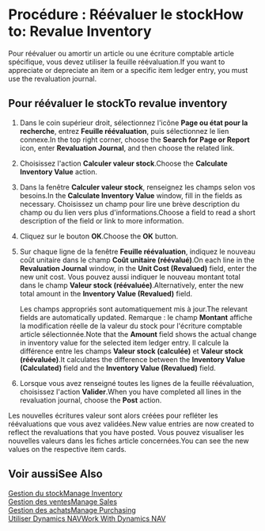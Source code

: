 <properties
                pageTitle="Procédure : Réévaluer le stock | Dynamics NAV"
                description="Décrit comment réévaluer ou amortir la valeur d'un ou de plusieurs articles dans le stock en validant leur valeur calculée courante."
                services="project-madeira"
                documentationCenter=""
                authors="SorenGP"
/>
<tags
    ms.service="project-madeira"
    ms.topic="article"
    ms.devlang="na"
    ms.tgt_pltfrm="na"
    ms.workload="na"
    ms.date="11/07/2016"
    ms.author="SorenGP" />


# <a name="how-to-revalue-inventory"></a><span data-ttu-id="919f1-103">Procédure : Réévaluer le stock</span><span class="sxs-lookup"><span data-stu-id="919f1-103">How to: Revalue Inventory</span></span>   
<span data-ttu-id="919f1-104">Pour réévaluer ou amortir un article ou une écriture comptable article spécifique, vous devez utiliser la feuille réévaluation.</span><span class="sxs-lookup"><span data-stu-id="919f1-104">If you want to appreciate or depreciate an item or a specific item ledger entry, you must use the revaluation journal.</span></span>

## <a name="to-revalue-inventory"></a><span data-ttu-id="919f1-105">Pour réévaluer le stock</span><span class="sxs-lookup"><span data-stu-id="919f1-105">To revalue inventory</span></span>
1. <span data-ttu-id="919f1-106">Dans le coin supérieur droit, sélectionnez l'icône **Page ou état pour la recherche**, entrez **Feuille réévaluation**, puis sélectionnez le lien connexe.</span><span class="sxs-lookup"><span data-stu-id="919f1-106">In the top right corner, choose the **Search for Page or Report** icon, enter **Revaluation Journal**, and then choose the related link.</span></span>
2. <span data-ttu-id="919f1-107">Choisissez l'action **Calculer valeur stock**.</span><span class="sxs-lookup"><span data-stu-id="919f1-107">Choose the **Calculate Inventory Value** action.</span></span>
3. <span data-ttu-id="919f1-108">Dans la fenêtre **Calculer valeur stock**, renseignez les champs selon vos besoins.</span><span class="sxs-lookup"><span data-stu-id="919f1-108">In the **Calculate Inventory Value** window, fill in the fields as necessary.</span></span> <span data-ttu-id="919f1-109">Choisissez un champ pour lire une brève description du champ ou du lien vers plus d'informations.</span><span class="sxs-lookup"><span data-stu-id="919f1-109">Choose a field to read a short description of the field or link to more information.</span></span>
4. <span data-ttu-id="919f1-110">Cliquez sur le bouton **OK**.</span><span class="sxs-lookup"><span data-stu-id="919f1-110">Choose the **OK** button.</span></span>
5. <span data-ttu-id="919f1-111">Sur chaque ligne de la fenêtre **Feuille réévaluation**, indiquez le nouveau coût unitaire dans le champ **Coût unitaire (réévalué)**.</span><span class="sxs-lookup"><span data-stu-id="919f1-111">On each line in the **Revaluation Journal** window, in the **Unit Cost (Revalued)** field, enter the new unit cost.</span></span> <span data-ttu-id="919f1-112">Vous pouvez aussi indiquer le nouveau montant total dans le champ **Valeur stock (réévaluée)**.</span><span class="sxs-lookup"><span data-stu-id="919f1-112">Alternatively, enter the new total amount in the **Inventory Value (Revalued)** field.</span></span>

    <span data-ttu-id="919f1-113">Les champs appropriés sont automatiquement mis à jour.</span><span class="sxs-lookup"><span data-stu-id="919f1-113">The relevant fields are automatically updated.</span></span> <span data-ttu-id="919f1-114">Remarque : le champ **Montant** affiche la modification réelle de la valeur du stock pour l'écriture comptable article sélectionnée.</span><span class="sxs-lookup"><span data-stu-id="919f1-114">Note that the **Amount** field shows the actual change in inventory value for the selected item ledger entry.</span></span> <span data-ttu-id="919f1-115">Il calcule la différence entre les champs **Valeur stock (calculée)** et **Valeur stock (réévaluée)**.</span><span class="sxs-lookup"><span data-stu-id="919f1-115">It calculates the difference between the **Inventory Value (Calculated)** field and the **Inventory Value (Revalued)** field.</span></span>

6. <span data-ttu-id="919f1-116">Lorsque vous avez renseigné toutes les lignes de la feuille réévaluation, choisissez l'action **Valider**.</span><span class="sxs-lookup"><span data-stu-id="919f1-116">When you have completed all lines in the revaluation journal, choose the **Post** action.</span></span>

<span data-ttu-id="919f1-117">Les nouvelles écritures valeur sont alors créées pour refléter les réévaluations que vous avez validées.</span><span class="sxs-lookup"><span data-stu-id="919f1-117">New value entries are now created to reflect the revaluations that you have posted.</span></span> <span data-ttu-id="919f1-118">Vous pouvez visualiser les nouvelles valeurs dans les fiches article concernées.</span><span class="sxs-lookup"><span data-stu-id="919f1-118">You can see the new values on the respective item cards.</span></span>

## <a name="see-also"></a><span data-ttu-id="919f1-119">Voir aussi</span><span class="sxs-lookup"><span data-stu-id="919f1-119">See Also</span></span>
[<span data-ttu-id="919f1-120">Gestion du stock</span><span class="sxs-lookup"><span data-stu-id="919f1-120">Manage Inventory</span></span>](inventory-manage-inventory.md)  
[<span data-ttu-id="919f1-121">Gestion des ventes</span><span class="sxs-lookup"><span data-stu-id="919f1-121">Manage Sales</span></span>](sales-manage-sales.md)  
[<span data-ttu-id="919f1-122">Gestion des achats</span><span class="sxs-lookup"><span data-stu-id="919f1-122">Manage Purchasing</span></span>](purchasing-manage-purchasing.md)  
[<span data-ttu-id="919f1-123">Utiliser Dynamics NAV</span><span class="sxs-lookup"><span data-stu-id="919f1-123">Work With Dynamics NAV</span></span>](ui-work-product.md)

